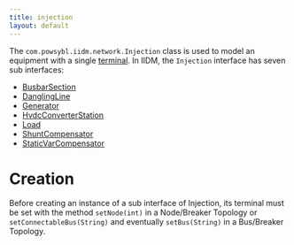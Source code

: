 ```yaml
---
title: injection
layout: default
---
```


The `com.powsybl.iidm.network.Injection` class is used to model an equipment with a single [terminal](terminal.md).
In IIDM, the `Injection` interface has seven sub interfaces:
- [BusbarSection](busbarSection.md)
- [DanglingLine](danglingLine.md)
- [Generator](generator.md)
- [HvdcConverterStation](hvdcConverterStation.md)
- [Load](load.md)
- [ShuntCompensator](shuntCompensator.md)
- [StaticVarCompensator](staticVarCompensator.md)

# Creation
Before creating an instance of a sub interface of Injection, its terminal must be set with the method `setNode(int)` in
a Node/Breaker Topology or `setConnectableBus(String)` and eventually `setBus(String)` in a Bus/Breaker Topology.
